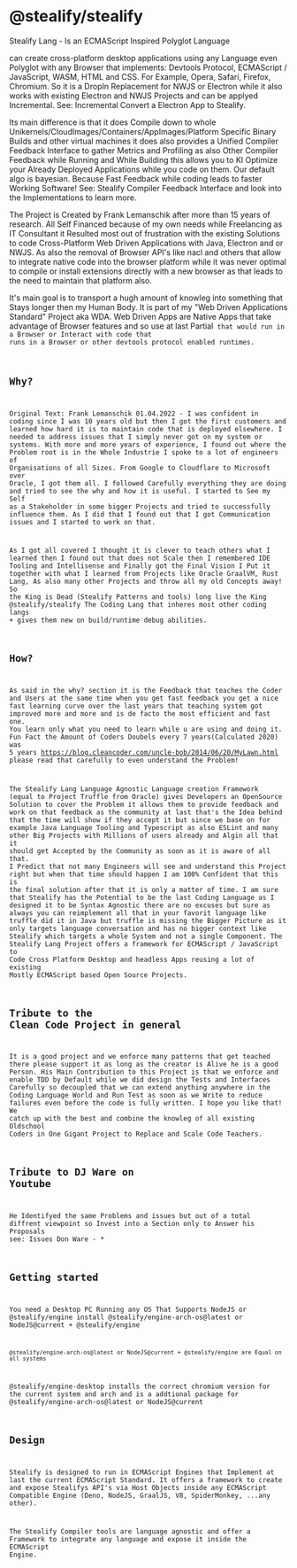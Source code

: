 # @stealify/stealify
Stealify Lang - Is an ECMAScript Inspired Polyglot Language

can create cross-platform desktop applications using any Language even Polyglot with any Browser that implements: Devtools Protocol, ECMAScript / JavaScript, WASM, HTML and CSS. For Example, Opera, Safari, Firefox, Chromium. So it is a DropIn Replacement for NWJS or Electron while it also works
with existing Electron and NWJS Projects and can be applyed Incremental. See: Incremental Convert a Electron App to Stealify.

Its main difference is that it does Compile down to whole Unikernels/CloudImages/Containers/AppImages/Platform Specific Binary Builds and other virtual machines it does also provides a Unified Compiler Feedback Interface to gather Metrics and Profiling as also Other Compiler Feedback while Running and While Building this allows you to KI Optimize your Already Deployed Applications while you code on them. Our default algo is bayesian. Because Fast Feedback while coding leads to faster Working Software! See: Stealify Compiler Feedback Interface and look into the Implementations to learn more. 

The Project is Created by Frank Lemanschik after more than 15 years of research. All Self Financed because of my own needs while Freelancing as IT Consultant it Resulted most out of frustration with the existing Solutions to code Cross-Platform Web Driven Applications with Java, Electron and or NWJS. As also the removal of Browser API's like nacl and others that allow to integrate native code into the browser platform while it was never optimal to compile or install extensions directly with a new browser as that leads to the need to maintain that platform also. 

It's main goal is to transport a hugh amount of knowleg into something that Stays longer then my Human Body. It is part of my "Web Driven Applications Standard" Project aka WDA. Web Driven Apps are Native Apps that take advantage of Browser features and so use at last Partial<code> that would run in a Browser or Interact with code that runs in a Browser or other devtools protocol enabled runtimes.

## Why?
Original Text: Frank Lemanschik 01.04.2022 - I was confident in coding since I was 10 years old but then I got the first customers and learned how hard it is to maintain code that is deployed elsewhere. I needed to address issues that I simply never got on my system or systems. With more and more years of experience, I found out where the Problem root is in the Whole Industrie I spoke to a lot of engineers of Organisations of all Sizes. From Google to Cloudflare to Microsoft over Oracle, I got them all. I followed Carefully everything they are doing and tried to see the why and how it is useful. I started to See my Self as a Stakeholder in some bigger Projects and tried to successfully influence them. As I did that I found out that I got Communication issues and I started to work on that.

As I got all covered I thought it is clever to teach others what I learned then I found out that does not Scale then I remembered IDE Tooling and Intellisense and Finally got the Final Vision I Put it together with what I learned from Projects like Oracle GraalVM, Rust Lang, As also many other Projects and throw all my old Concepts away! So the King is Dead (Stealify Patterns and tools) long live the King @stealify/stealify The Coding Lang that inheres most other coding langs + gives them new on build/runtime debug abilities. 

## How?
As said in the why? section it is the Feedback that teaches the Coder and Users at the same time when you get fast feedback you get a nice fast learning curve over the last years that teaching system got improved more and more and is de facto the most efficient and fast one. You learn only what you need to learn while u are using and doing it. Fun Fact the Amount of Coders Doubels every 7 years(Calculated 2020) was 5 years https://blog.cleancoder.com/uncle-bob/2014/06/20/MyLawn.html please read that carefully to even understand the Problem!

The Stealify Lang Language Agnostic Language creation Framework (equal to Project Truffle from Oracle) gives Developers an OpenSource Solution to cover the Problem it allows them to provide feedback and work on that feedback as the community at last that's the Idea behind that the time will show if they accept it but since we base on for example Java Language Tooling and Typescript as also ESLint and many other Big Projects with Millions of users already and Algin all that it should get Accepted by the Community as soon as it is aware of all that. I Predict that not many Engineers will see and understand this Project right but when that time should happen I am 100% Confident that this is the final solution after that it is only a matter of time. I am sure that Stealify has the Potential to be the last Coding Language as I designed it to be Syntax Agnostic there are no excuses but sure as always you can reimplement all that in your favorit language like truffle did it in Java but truffle is missing the Bigger Picture as it only targets language conversation and has no bigger context like Stealify which targets a whole System and not a single Component. The Stealify Lang Project offers a framework for ECMAScript / JavaScript to Code Cross Platform Desktop and headless Apps reusing a lot of existing Mostly ECMAScript based Open Source Projects.

## Tribute to the Clean Code Project in general
It is a good project and we enforce many patterns that get teached there please support it as long as the creator is Alive he is a good Person. His Main Contribution to this Project is that we enforce and enable TDD by Default while we did design the Tests and Interfaces Carefully so decoupled that we can extend anything anywhere in the Coding Language World and Run Test as soon as we Write to reduce failures even before the code is fully written. I hope you like that! We catch up with the best and combine the knowleg of all existing Oldschool Coders in One Gigant Project to Replace and Scale Code Teachers.

## Tribute to DJ Ware on Youtube
He Identifyed the same Problems and issues but out of a total diffrent viewpoint so Invest into a Section only to Answer his Proposals
see: Issues Don Ware - *

## Getting started
You need a Desktop PC Running any OS That Supports NodeJS or @stealify/engine install @stealify/engine-arch-os@latest or NodeJS@current + @stealify/engine

```
@stealify/engine-arch-os@latest or NodeJS@current + @stealify/engine are Equal on all systems
```

@stealify/engine-desktop installs the correct chromium version for the current system and arch and is a addtional package for @stealify/engine-arch-os@latest or NodeJS@current

## Design
Stealify is designed to run in ECMAScript Engines that Implement at last the current ECMAScript Standard. It offers a framework to create and expose Stealifys API's via Host Objects inside any ECMAScript Compatible Engine (Deno, NodeJS, GraalJS, V8, SpiderMonkey, ...any other).

The Stealify Compiler tools are language agnostic and offer a Framework to integrate any language and expose it inside the ECMAScript Engine.

